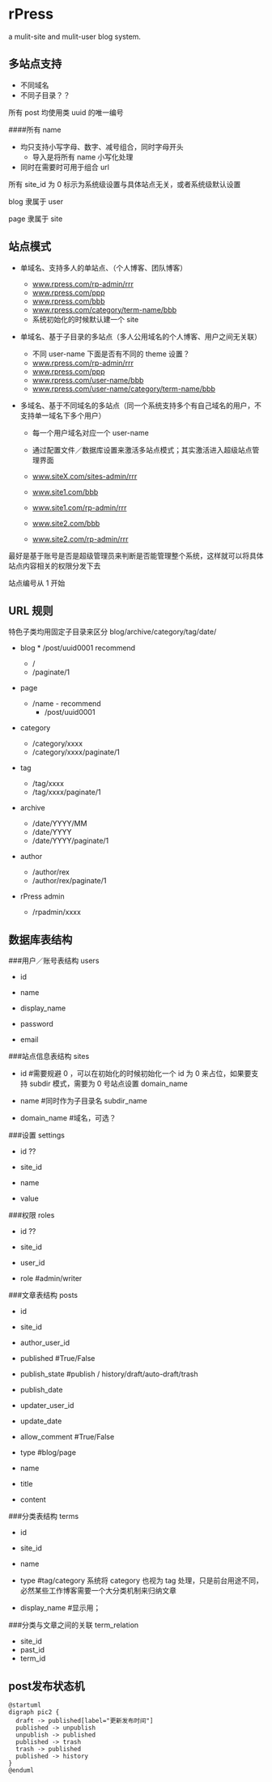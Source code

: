 
rPress
======

a mulit-site and mulit-user blog system.

多站点支持
---------

* 不同域名
* 不同子目录？？

所有 post 均使用类 uuid 的唯一编号

####所有 name

* 均只支持小写字母、数字、减号组合，同时字母开头
	* 导入是将所有 name 小写化处理
* 同时在需要时可用于组合 url

所有 site_id 为 0 标示为系统级设置与具体站点无关，或者系统级默认设置

blog 隶属于 user

page 隶属于 site

站点模式
-------

* 单域名、支持多人的单站点、（个人博客、团队博客）
    * www.rpress.com/rp-admin/rrr
    * www.rpress.com/ppp
    * www.rpress.com/bbb
    * www.rpress.com/category/term-name/bbb
    * 系统初始化的时候默认建一个 site

* 单域名、基于子目录的多站点（多人公用域名的个人博客、用户之间无关联）
    * 不同 user-name 下面是否有不同的 theme 设置？
    * www.rpress.com/rp-admin/rrr
    * www.rpress.com/ppp
    * www.rpress.com/user-name/bbb
    * www.rpress.com/user-name/category/term-name/bbb

* 多域名、基于不同域名的多站点（同一个系统支持多个有自己域名的用户，不支持单一域名下多个用户）
    * 每一个用户域名对应一个 user-name
    * 通过配置文件／数据库设置来激活多站点模式；其实激活进入超级站点管理界面
    * www.siteX.com/sites-admin/rrr

    * www.site1.com/bbb
    * www.site1.com/rp-admin/rrr
    * www.site2.com/bbb
    * www.site2.com/rp-admin/rrr

最好是基于账号是否是超级管理员来判断是否能管理整个系统，这样就可以将具体站点内容相关的权限分发下去

站点编号从 1 开始

URL 规则
-------
特色子类均用固定子目录来区分 blog/archive/category/tag/date/

* blog
		* /post/uuid0001 recommend

    * /
    * /paginate/1

* page
    * /name - recommend
		* /post/uuid0001

* category
    * /category/xxxx
    * /category/xxxx/paginate/1

* tag
    * /tag/xxxx
    * /tag/xxxx/paginate/1

* archive
    * /date/YYYY/MM
    * /date/YYYY
    * /date/YYYY/paginate/1

* author
	* /author/rex
	* /author/rex/paginate/1

* rPress admin
	* /rpadmin/xxxx


数据库表结构
----------

###用户／账号表结构 users

* id
* name

* display_name
* password
* email


###站点信息表结构 sites

* id            #需要规避 0 ，可以在初始化的时候初始化一个 id 为 0 来占位，如果要支持 subdir 模式，需要为 0 号站点设置 domain_name
* name          #同时作为子目录名 subdir_name

* domain_name   #域名，可选？


###设置 settings

* id ??
* site_id

* name
* value


###权限 roles

* id ??
* site_id
* user_id

* role      #admin/writer


###文章表结构 posts

* id
* site_id

* author_user_id

* published       #True/False
* publish_state   #publish / history/draft/auto-draft/trash
* publish_date

* updater_user_id
* update_date

* allow_comment #True/False

* type          #blog/page
* name

* title
* content


###分类表结构 terms

* id
* site_id
* name

* type          #tag/category 系统将 category 也视为 tag 处理，只是前台用途不同，必然某些工作博客需要一个大分类机制来归纳文章
* display_name  #显示用；


###分类与文章之间的关联 term_relation

* site_id
* past_id
* term_id

post发布状态机
-------------
~~~
@startuml
digraph pic2 {
  draft -> published[label="更新发布时间"]
  published -> unpublish
  unpublish -> published
  published -> trash
  trash -> published
  published -> history
}
@enduml
~~~
